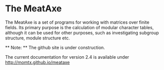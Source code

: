 The MeatAxe
=================================================================

The MeatAxe is a set of programs for working with matrices over finite fields.
Its primary purpose is the calculation of modular character tables, although
it can be used for other purposes, such as investigating subgroup structure,
module structure etc.

** Note: ** The github site is under construction. 

The current documentation for version 2.4 is available under http://momtx.github.io/meataxe
